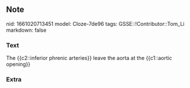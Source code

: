 ## Note
nid: 1661020713451
model: Cloze-7de96
tags: GSSE::!Contributor::Tom_Li
markdown: false

### Text
<div>
  The {{c2::inferior phrenic arteries}} leave the aorta at the
  {{c1::aortic opening}}
</div>

### Extra

